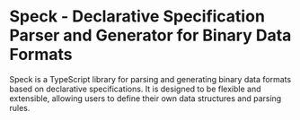 # Speck - Declarative Specification Parser and Generator for Binary Data Formats

Speck is a TypeScript library for parsing and generating binary data formats
based on declarative specifications. It is designed to be flexible and
extensible, allowing users to define their own data structures and parsing
rules.

